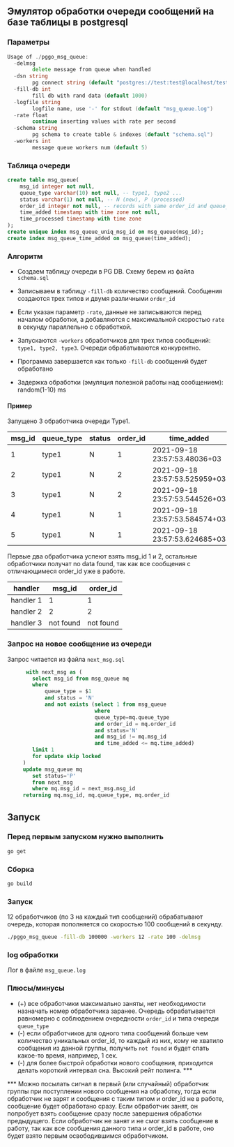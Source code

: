 ## Эмулятор обработки очереди сообщений на базе таблицы в postgresql

### Параметры
``` go
Usage of ./pggo_msg_queue:
  -delmsg
        delete message from queue when handled
  -dsn string
        pg connect string (default "postgres://test:test@localhost/test")
  -fill-db int
        fill db with rand data (default 1000)
  -logfile string
        logfile name, use '-' for stdout (default "msg_queue.log")
  -rate float
        continue inserting values with rate per second
  -schema string
        pg schema to create table & indexes (default "schema.sql")
  -workers int
        message queue workers num (default 5)
```

### Таблица очереди
``` sql
create table msg_queue(
    msg_id integer not null,
    queue_type varchar(10) not null, -- type1, type2 ...
    status varchar(1) not null, -- N (new), P (processed)
    order_id integer not null, -- records with same order_id and queue_type have to be handled in correct order, 1,2,3,4...
    time_added timestamp with time zone not null,
    time_processed timestamp with time zone
);
create unique index msg_queue_uniq_msg_id on msg_queue(msg_id);
create index msg_queue_time_added on msg_queue(time_added);
```

### Алгоритм

* Создаем таблицу очереди в PG DB. Схему берем из файла `schema.sql`
* Записываем в таблицу `-fill-db` количество сообщений. Сообщения создаются трех типов и двумя различными `order_id`
* Если указан параметр `-rate`, данные не записываются перед началом обработки, а добавляются с максимальной скоростью `rate` в секунду параллельно с обработкой.
* Запускаются `-workers` обработчиков для трех типов сообщений: `type1, type2, type3`. Очереди обрабатываются конкурентно.
* Программа завершается как только `-fill-db` сообщений будет обработано

* Задержка обработки (эмуляция полезной работы над сообщением): random(1-10) ms

#### Пример

Запущено 3 обработчика очереди Type1.

| msg_id | queue_type | status | order_id |          time_added           | time_processed |
-------- | -----------| -------| ---------| ------------------------------| ---------------- |
|   1 | type1      | N      |        1 | 2021-09-18 23:57:53.48036+03  | |
|   2 | type1      | N      |        2 | 2021-09-18 23:57:53.525959+03 | |
|   3 | type1      | N      |        2 | 2021-09-18 23:57:53.544526+03 | |
|   4 | type1      | N      |        1 | 2021-09-18 23:57:53.584574+03 | |
|   5 | type1      | N      |        1 | 2021-09-18 23:57:53.624685+03 | |

Первые два обработчика успеют взять msg_id 1 и 2, остальные обработчики получат no data found, так как все сообщения с отличающимеся order_id уже в работе.

| handler | msg_id | order_id |
|------|-----|------|
| handler 1 | 1 | 1 |
| handler 2 | 2 | 2 |
| handler 3 | not found | not found |


### Запрос на новое сообщение из очереди

Запрос читается из файла `next_msg.sql`

``` sql
      with next_msg as (
        select msg_id from msg_queue mq
        where
            queue_type = $1
            and status = 'N'
            and not exists (select 1 from msg_queue
                            where
                            queue_type=mq.queue_type
                            and order_id = mq.order_id
                            and status='N'
                            and msg_id != mq.msg_id
                            and time_added <= mq.time_added)
        limit 1
        for update skip locked
     )
     update msg_queue mq
        set status='P'
        from next_msg
        where mq.msg_id = next_msg.msg_id
     returning mq.msg_id, mq.queue_type, mq.order_id
```

## Запуск

### Перед первым запуском нужно выполнить
``` bash
go get
```

### Сборка
``` bash
go build
```

### Запуск

12 обработчиков (по 3 на каждый тип сообщений) обрабатывают очередь, которая пополняется со скоростью 100 сообщений в секунду.

``` bash
./pggo_msg_queue -fill-db 100000 -workers 12 -rate 100 -delmsg
```

### log обработки

Лог в файле `msg_queue.log`


### Плюсы/минусы

* (+) все обработчики максимально заняты, нет необходимости назначать номер обработчика заранее. Очередь обрабатывается равномерно с соблюдением очередности `order_id` и типа очереди `queue_type`
* (-) если обработчиков для одного типа сообщений больше чем количество уникальных order_id, то каждый из них, кому не хватило сообщения из данной группы, получить `not found` и будет спать какое-то время, например, 1 сек.
* (-) для более быстрой обработки нового сообщения, приходится делать короткий интервал сна. Высокий рейт полинга. ***

 *** Можно посылать сигнал в первый (или случайный) обработчик группы при поступлении нового сообщения на обработку, тогда если обработчик не зарят и сообщения с таким типом и order_id не в работе, сообщение будет обработано сразу.
Если обработчик занят, он попробует взять сообщение сразу после завершения обработки предыдущего.
Если обработчик не занят и не смог взять сообщение в работу, так как все сообщения данного типа и order_id в работе, оно будет взято первым освободившимся обработчиком.
